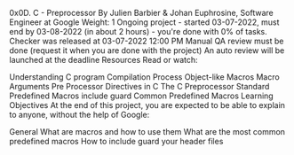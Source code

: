 0x0D. C - Preprocessor
 By Julien Barbier & Johan Euphrosine, Software Engineer at Google
 Weight: 1
 Ongoing project - started 03-07-2022, must end by 03-08-2022 (in about 2 hours) - you're done with 0% of tasks.
 Checker was released at 03-07-2022 12:00 PM
 Manual QA review must be done (request it when you are done with the project)
 An auto review will be launched at the deadline
Resources
Read or watch:

Understanding C program Compilation Process
Object-like Macros
Macro Arguments
Pre Processor Directives in C
The C Preprocessor
Standard Predefined Macros
include guard
Common Predefined Macros
Learning Objectives
At the end of this project, you are expected to be able to explain to anyone, without the help of Google:

General
What are macros and how to use them
What are the most common predefined macros
How to include guard your header files

